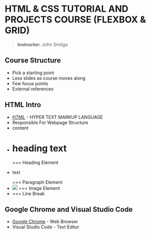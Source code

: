 # HTML & CSS TUTORIAL AND PROJECTS COURSE (FLEXBOX & GRID)

> **Instructor:** John Smilga

## Course Structure

- Pick a starting point
- Less slides as course moves along
- Few focus points
- External references

## HTML Intro

- [HTML](https://www.w3schools.com/html/) - HYPER TEXT MARKUP LANGUAGE
- Responsible For Webpage Structure
- <element>content</element>
- <h1>heading text</h1> === Heading Element
- <p>text</p> === Paragraph Element
- <img src="..." /> === Image Element
- <bt /> === Line Break

## Google Chrome and Visual Studio Code

- [Google Chrome](https://www.google.com/chrome/) - Web Browser
- Visual Studio Code - Text Editor
